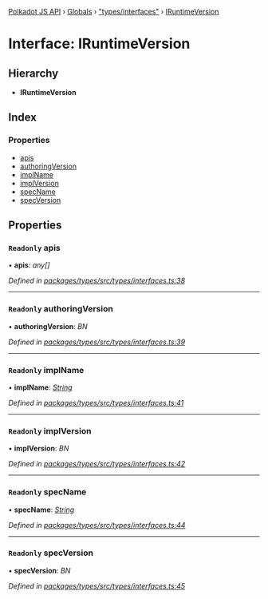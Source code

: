 [Polkadot JS API](../README.md) › [Globals](../globals.md) › ["types/interfaces"](../modules/_types_interfaces_.md) › [IRuntimeVersion](_types_interfaces_.iruntimeversion.md)

# Interface: IRuntimeVersion

## Hierarchy

* **IRuntimeVersion**

## Index

### Properties

* [apis](_types_interfaces_.iruntimeversion.md#readonly-apis)
* [authoringVersion](_types_interfaces_.iruntimeversion.md#readonly-authoringversion)
* [implName](_types_interfaces_.iruntimeversion.md#readonly-implname)
* [implVersion](_types_interfaces_.iruntimeversion.md#readonly-implversion)
* [specName](_types_interfaces_.iruntimeversion.md#readonly-specname)
* [specVersion](_types_interfaces_.iruntimeversion.md#readonly-specversion)

## Properties

### `Readonly` apis

• **apis**: *any[]*

*Defined in [packages/types/src/types/interfaces.ts:38](https://github.com/polkadot-js/api/blob/458b7fa7e4/packages/types/src/types/interfaces.ts#L38)*

___

### `Readonly` authoringVersion

• **authoringVersion**: *BN*

*Defined in [packages/types/src/types/interfaces.ts:39](https://github.com/polkadot-js/api/blob/458b7fa7e4/packages/types/src/types/interfaces.ts#L39)*

___

### `Readonly` implName

• **implName**: *[String](../classes/_primitive_text_.text.md#static-string)*

*Defined in [packages/types/src/types/interfaces.ts:41](https://github.com/polkadot-js/api/blob/458b7fa7e4/packages/types/src/types/interfaces.ts#L41)*

___

### `Readonly` implVersion

• **implVersion**: *BN*

*Defined in [packages/types/src/types/interfaces.ts:42](https://github.com/polkadot-js/api/blob/458b7fa7e4/packages/types/src/types/interfaces.ts#L42)*

___

### `Readonly` specName

• **specName**: *[String](../classes/_primitive_text_.text.md#static-string)*

*Defined in [packages/types/src/types/interfaces.ts:44](https://github.com/polkadot-js/api/blob/458b7fa7e4/packages/types/src/types/interfaces.ts#L44)*

___

### `Readonly` specVersion

• **specVersion**: *BN*

*Defined in [packages/types/src/types/interfaces.ts:45](https://github.com/polkadot-js/api/blob/458b7fa7e4/packages/types/src/types/interfaces.ts#L45)*
